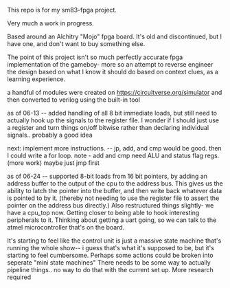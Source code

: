 This repo is for my sm83-fpga project.

Very much a work in progress.

Based around an Alchitry "Mojo" fpga board. It's old and discontinued, but I have one, and don't want to buy something else.

The point of this project isn't so much perfectly accurate fpga implementation of the gameboy-
more so an attempt to reverse engineer the design based on what I know it should do based on context clues, as a learning experience.

a handful of modules were created on https://circuitverse.org/simulator and then converted to verilog using the built-in tool

as of 06-13 -- added handling of all 8 bit immediate loads, but still need to actually
hook up the signals to the register file. I wonder if I should just use a register
and turn things on/off bitwise rather than declaring individual signals.. probably a good idea

next: implement more instructions. -- jp, add, and cmp would be good. 
then I could write a for loop. 
note - add and cmp need ALU and status flag regs. (more work)
maybe just jmp first 

as of 06-24 -- supported 8-bit loads from 16 bit pointers, by adding an address buffer to the output of the cpu to the address bus.
This gives us the ability to latch the pointer into the buffer, and then write back whatever data is pointed to by it. 
(thereby not needing to use the register file to assert the pointer on the address bus directly.)
Also restructured things slightly- we have a cpu_top now. Getting closer to being able to hook interesting peripherals to it. 
Thinking about getting a uart going, so we can talk to the atmel microcontroller that's on the board. 

It's starting to feel like the control unit is just a massive state machine that's running the whole show-- i guess that's 
what it's supposed to be, but it's starting to feel cumbersome. Perhaps some actions could be broken into seperate "mini state machines"
There needs to be some way to actually pipeline things.. no way to do that with the current set up. More research required
